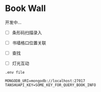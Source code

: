 #  Book Wall

开发中...

- [ ] 条形码扫描录入
- [ ] 书墙格口位置关联
- [ ] 查找
- [ ] 灯光互动


```
.env file

MONGODB_URI=mongodb://localhost:27017
TANSHUAPI_KEY=SOME_KEY_FOR_QUERY_BOOK_INFO
```
